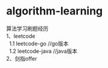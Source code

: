 # algorithm-learning
算法学习刷题经历  
1、leetcode  
&nbsp;&nbsp;1.1 leetcode-go //go版本  
&nbsp;&nbsp;1.2 leetcode-java //java版本  
2、剑指offer